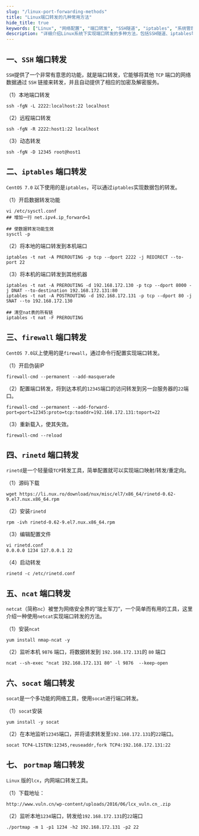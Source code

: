 ```yaml
---
slug: "/linux-port-forwarding-methods"
title: "Linux端口转发的几种常用方法"
hide_title: true
keywords: ["Linux", "网络配置", "端口转发", "SSH隧道", "iptables", "系统管理"]
description: "详细介绍Linux系统下实现端口转发的多种方法，包括SSH隧道、iptables等常用技术"
---
```


## 一、`SSH` 端口转发

`SSH`提供了一个非常有意思的功能，就是端口转发，它能够将其他 `TCP` 端口的网络数据通过 `SSH` 链接来转发，并且自动提供了相应的加密及解密服务。

（1）本地端口转发

```
ssh -fgN -L 2222:localhost:22 localhost
```

（2）远程端口转发

```
ssh -fgN -R 2222:host1:22 localhost
```

（3）动态转发

```
ssh -fgN -D 12345 root@host1
```

## 二、`iptables` 端口转发

`CentOS 7.0` 以下使用的是`iptables`，可以通过`iptables`实现数据包的转发。

（1）开启数据转发功能

```
vi /etc/sysctl.conf     
## 增加一行 net.ipv4.ip_forward=1

## 使数据转发功能生效
sysctl -p
```

（2）将本地的端口转发到本机端口

```
iptables -t nat -A PREROUTING -p tcp --dport 2222 -j REDIRECT --to-port 22
```

（3）将本机的端口转发到其他机器

```
iptables -t nat -A PREROUTING -d 192.168.172.130 -p tcp --dport 8000 -j DNAT --to-destination 192.168.172.131:80
iptables -t nat -A POSTROUTING -d 192.168.172.131 -p tcp --dport 80 -j SNAT --to 192.168.172.130

## 清空nat表的所有链
iptables -t nat -F PREROUTING
```

## 三、`firewall` 端口转发

`CentOS 7.0`以上使用的是`firewall`，通过命令行配置实现端口转发。

（1）开启伪装IP

```
firewall-cmd --permanent --add-masquerade
```

（2）配置端口转发，将到达本机的`12345`端口的访问转发到另一台服务器的`22`端口。

```
firewall-cmd --permanent --add-forward-port=port=12345:proto=tcp:toaddr=192.168.172.131:toport=22
```

（3）重新载入，使其失效。

```
firewall-cmd --reload
```

## 四、`rinetd` 端口转发

`rinetd`是一个轻量级`TCP`转发工具，简单配置就可以实现端口映射/转发/重定向。

（1）源码下载

```
wget https://li.nux.ro/download/nux/misc/el7/x86_64/rinetd-0.62-9.el7.nux.x86_64.rpm
```

（2）安装`rinetd`

```
rpm -ivh rinetd-0.62-9.el7.nux.x86_64.rpm
```

（3）编辑配置文件

```
vi rinetd.conf     
0.0.0.0 1234 127.0.0.1 22
```

（4）启动转发

```
rinetd -c /etc/rinetd.conf
```

## 五、`ncat` 端口转发

`netcat`（简称`nc`）被誉为网络安全界的”瑞士军刀“，一个简单而有用的工具，这里介绍一种使用`netcat`实现端口转发的方法。

（1）安装`ncat`

```
yum install nmap-ncat -y
```

（2）监听本机 `9876` 端口，将数据转发到 `192.168.172.131`的 `80` 端口

```
ncat --sh-exec "ncat 192.168.172.131 80" -l 9876  --keep-open
```

## 六、`socat` 端口转发

`socat`是一个多功能的网络工具，使用`socat`进行端口转发。

（1）`socat`安装

```
yum install -y socat
```

（2）在本地监听`12345`端口，并将请求转发至`192.168.172.131`的`22`端口。

```
socat TCP4-LISTEN:12345,reuseaddr,fork TCP4:192.168.172.131:22
```

## 七、 `portmap` 端口转发

`Linux` 版的`lcx`，内网端口转发工具。

（1）下载地址：

```
http://www.vuln.cn/wp-content/uploads/2016/06/lcx_vuln.cn_.zip
```

（2）监听本地`1234`端口，转发给`192.168.172.131`的`22`端口

```
./portmap -m 1 -p1 1234 -h2 192.168.172.131 -p2 22
```

```
  
  
  
  
  

```

